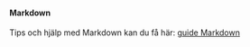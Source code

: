 #### Markdown

Tips och hjälp med Markdown kan du få här: [guide Markdown](https://www.markdownguide.org/)

